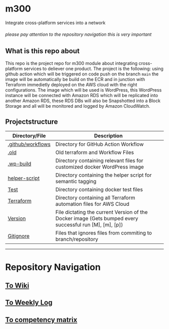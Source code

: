 # m300
Integrate cross-platform services into a network

<h6>please pay attention to the repository navigation this is very important</h6>

## What is this repo about
This repo is the project repo for m300 module about integrating cross-platform services to deliever one product.
The project is the following: using github action which will be triggered on code push on the branch `main` the image will be automatically be build on the ECR and in junction with Terraform immedietly deployed on the AWS cloud with the right configurations. The image which will be used is WordPress, this WordPress instance will be connected with Amazon RDS which will be replicated into another Amazon RDS, these RDS DBs will also be Snapshotted into a Block Storage and all will be monitored and logged by Amazon CloudWatch.

## Projectstructure
|Directory/File                          | Description                                                                      |
|-----------------------------------------------|---------------------------------------------------------------------------|
| [.github/workflows](.github/workflows)        | Directory for GitHub Action Workflow                                      |
| [.old](.old/)                                 | Old terraform and Workflow Files                                          |
| [.wp-build](.wp-build/)                       | Directory containing relevant files for customized docker WordPress image |
| [helper-script](/helper_script/git_update.sh) | Directory containing the helper script for semantic tagging               |
| [Test](/Test/)                                | Directory containing docker test files                                    |
| [Terraform](/Terraform)                       | Directory containing all Terraform automation files for AWS Cloud         |
| [Version](/VERSION)                           | File dictating the current Version of the Docker image (Gets bumped every successful run [M], [m], [p]) |
| [Gitignore](/.gitignore)                      | Files that ignores files from commiting to branch/repository              |

---

# Repository Navigation

## [To Wiki](https://github.com/Campus-Castolo/m300/wiki/Home)

## [To Weekly Log](https://github.com/Campus-Castolo/m300/wiki/weekly-logs)

## [To competency matrix](https://gitlab.com/ch-tbz-it/Stud/m300/m300-bivo2021/-/blob/main/Kompetenzmatrix.md)
